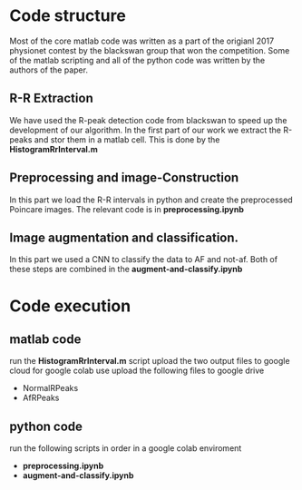 # Code structure
Most of the core matlab code was written as a part of the origianl 2017 physionet contest by the blackswan group that won the competition.
Some of the matlab scripting and all of the python code was written by the authors of the paper.


## R-R Extraction
We have used the R-peak detection code from blackswan  to speed up the development of our algorithm. 
In the first part of our work we extract the R-peaks and stor them in a matlab cell. This is done by the **HistogramRrInterval.m** 


## Preprocessing and image-Construction
In this part we load the R-R intervals in python and  create the preprocessed Poincare images.
The relevant code is in **preprocessing.ipynb**

## Image augmentation and classification.
In this part we used a CNN to classify the data to AF and not-af.
Both of these steps are combined in the **augment-and-classify.ipynb**

# Code execution
## matlab code
run the **HistogramRrInterval.m** script upload the two output files to google cloud for google colab use
upload the following files to google drive
* NormalRPeaks
* AfRPeaks
## python code
run the following scripts in order in a google colab enviroment
* **preprocessing.ipynb**
* **augment-and-classify.ipynb**



